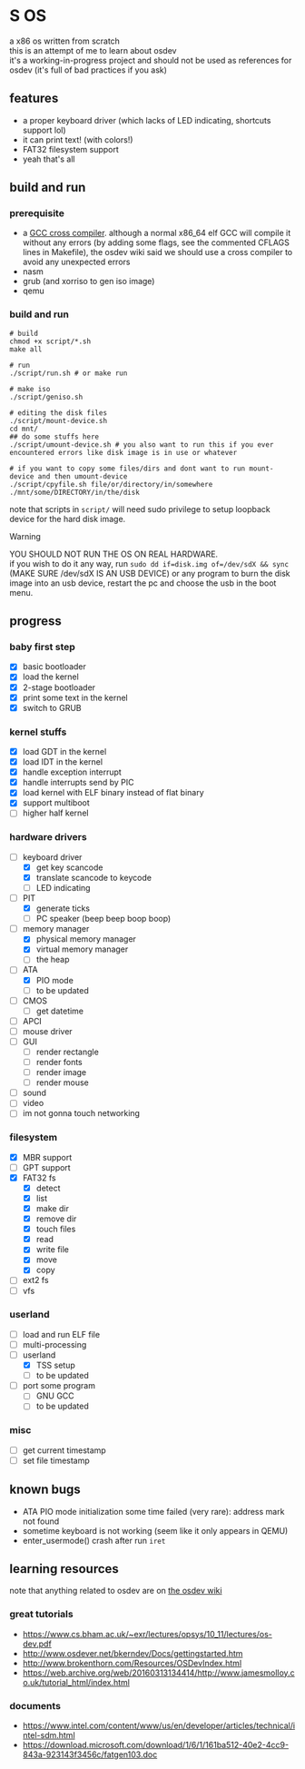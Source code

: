 # S OS
a x86 os written from scratch  
this is an attempt of me to learn about osdev  
it's a working-in-progress project and should not be used as references for osdev (it's full of bad practices if you ask)  
## features
- a proper keyboard driver (which lacks of LED indicating, shortcuts support lol)
- it can print text! (with colors!)
- FAT32 filesystem support
- yeah that's all
## build and run
### prerequisite
- a [GCC cross compiler](https://wiki.osdev.org/GCC_Cross-Compiler). although a normal x86_64 elf GCC will compile it without any errors (by adding some flags, see the commented CFLAGS lines in Makefile), the osdev wiki said we should use a cross compiler to avoid any unexpected errors
- nasm
- grub (and xorriso to gen iso image)
- qemu
### build and run
```
# build
chmod +x script/*.sh
make all
```
```
# run
./script/run.sh # or make run
```
```
# make iso
./script/geniso.sh
```
```
# editing the disk files
./script/mount-device.sh
cd mnt/
## do some stuffs here
./script/umount-device.sh # you also want to run this if you ever encountered errors like disk image is in use or whatever
```
```
# if you want to copy some files/dirs and dont want to run mount-device and then umount-device
./script/cpyfile.sh file/or/directory/in/somewhere ./mnt/some/DIRECTORY/in/the/disk
```
note that scripts in `script/` will need sudo privilege to setup loopback device for the hard disk image.
> [!WARNING]  
> YOU SHOULD NOT RUN THE OS ON REAL HARDWARE.  
> if you wish to do it any way, run `sudo dd if=disk.img of=/dev/sdX && sync` (MAKE SURE /dev/sdX IS AN USB DEVICE) or any program to burn the disk image into an usb device, restart the pc and choose the usb in the boot menu.
## progress
### baby first step
- [x] basic bootloader
- [x] load the kernel
- [x] 2-stage bootloader
- [x] print some text in the kernel
- [x] switch to GRUB
### kernel stuffs
- [x] load GDT in the kernel
- [x] load IDT in the kernel
- [x] handle exception interrupt
- [x] handle interrupts send by PIC
- [x] load kernel with ELF binary instead of flat binary
- [x] support multiboot
- [ ] higher half kernel
### hardware drivers
- [ ] keyboard driver
    + [x] get key scancode
    + [x] translate scancode to keycode
    + [ ] LED indicating
- [ ] PIT
    - [x] generate ticks
    - [ ] PC speaker (beep beep boop boop)
- [ ] memory manager
    - [x] physical memory manager
    - [x] virtual memory manager
    - [ ] the heap
- [ ] ATA
    - [x] PIO mode
    - [ ] to be updated
- [ ] CMOS
    - [ ] get datetime
- [ ] APCI
- [ ] mouse driver
- [ ] GUI
    - [ ] render rectangle
    - [ ] render fonts
    - [ ] render image
    - [ ] render mouse
- [ ] sound
- [ ] video
- [ ] im not gonna touch networking
### filesystem
- [x] MBR support
- [ ] GPT support
- [x] FAT32 fs
    - [x] detect
    - [x] list
    - [x] make dir
    - [x] remove dir
    - [x] touch files
    - [x] read
    - [x] write file
    - [x] move
    - [x] copy
- [ ] ext2 fs
- [ ] vfs
### userland
- [ ] load and run ELF file
- [ ] multi-processing
- [ ] userland
    - [x] TSS setup
    - [ ] to be updated
- [ ] port some program
    - [ ] GNU GCC
    - [ ] to be updated
### misc
- [ ] get current timestamp
- [ ] set file timestamp
## known bugs
- ATA PIO mode initialization some time failed (very rare): address mark not found
- sometime keyboard is not working (seem like it only appears in QEMU)
- enter_usermode() crash after run `iret`
## learning resources
note that anything related to osdev are on [the osdev wiki](http://wiki.osdev.org/Expanded_Main_Page)
### great tutorials
- https://www.cs.bham.ac.uk/~exr/lectures/opsys/10_11/lectures/os-dev.pdf
- http://www.osdever.net/bkerndev/Docs/gettingstarted.htm
- http://www.brokenthorn.com/Resources/OSDevIndex.html
- https://web.archive.org/web/20160313134414/http://www.jamesmolloy.co.uk/tutorial_html/index.html
### documents
- https://www.intel.com/content/www/us/en/developer/articles/technical/intel-sdm.html
- https://download.microsoft.com/download/1/6/1/161ba512-40e2-4cc9-843a-923143f3456c/fatgen103.doc
